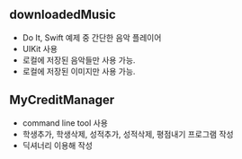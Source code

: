 ## downloadedMusic
- Do It, Swift 예제 중 간단한 음악 플레이어
- UIKit 사용
- 로컬에 저장된 음악들만 사용 가능.
- 로컬에 저장된 이미지만 사용 가능.

## MyCreditManager
- command line tool 사용
- 학생추가, 학생삭제, 성적추가, 성적삭제, 평점내기 프로그램 작성
- 딕셔너리 이용해 작성
